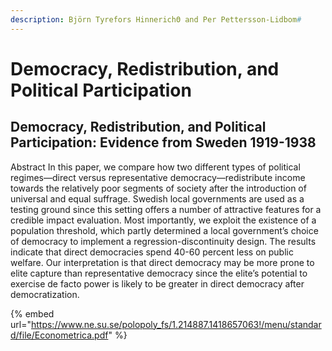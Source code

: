 ```yaml
---
description: Björn Tyrefors HinnerichΘ and Per Pettersson-Lidbom#
---
```


# Democracy, Redistribution, and Political Participation

## Democracy, Redistribution, and Political Participation: Evidence from Sweden 1919-1938

Abstract In this paper, we compare how two different types of political regimes—direct versus representative democracy—redistribute income towards the relatively poor segments of society after the introduction of universal and equal suffrage. Swedish local governments are used as a testing ground since this setting offers a number of attractive features for a credible impact evaluation. Most importantly, we exploit the existence of a population threshold, which partly determined a local government’s choice of democracy to implement a regression-discontinuity design. The results indicate that direct democracies spend 40-60 percent less on public welfare. Our interpretation is that direct democracy may be more prone to elite capture than representative democracy since the elite’s potential to exercise de facto power is likely to be greater in direct democracy after democratization.

{% embed url="https://www.ne.su.se/polopoly_fs/1.214887.1418657063!/menu/standard/file/Econometrica.pdf" %}
